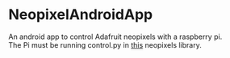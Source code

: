 # NeopixelAndroidApp
An android app to control Adafruit neopixels with a raspberry pi.<br/>
The Pi must be running control.py in <a href="https://github.com/nickpesce/neopixels">this</a> neopixels library.
